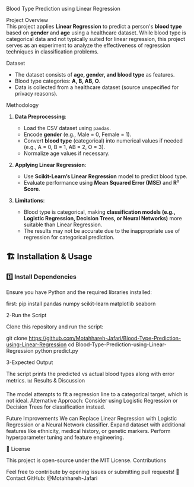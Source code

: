 Blood Type Prediction using Linear Regression  

Project Overview  
This project applies **Linear Regression** to predict a person's **blood type** based on **gender** and **age** using a healthcare dataset. While blood type is categorical data and not typically suited for linear regression, this project serves as an experiment to analyze the effectiveness of regression techniques in classification problems.  

Dataset  
- The dataset consists of **age, gender, and blood type** as features.
- Blood type categories: **A, B, AB, O**.
- Data is collected from a healthcare dataset (source unspecified for privacy reasons).  

Methodology  
1. **Data Preprocessing**:
   - Load the CSV dataset using `pandas`.
   - Encode **gender** (e.g., Male = 0, Female = 1).
   - Convert **blood type** (categorical) into numerical values if needed (e.g., A = 0, B = 1, AB = 2, O = 3).
   - Normalize age values if necessary.
  
2. **Applying Linear Regression**:
   - Use **Scikit-Learn’s Linear Regression** model to predict blood type.
   - Evaluate performance using **Mean Squared Error (MSE)** and **R² Score**.

3. **Limitations**:
   - Blood type is categorical, making **classification models (e.g., Logistic Regression, Decision Trees, or Neural Networks)** more suitable than Linear Regression.
   - The results may not be accurate due to the inappropriate use of regression for categorical prediction.
  
## 🏗️ Installation & Usage  
### **1️⃣ Install Dependencies**  
Ensure you have Python and the required libraries installed:  

first:
pip install pandas numpy scikit-learn matplotlib seaborn

2-Run the Script

Clone this repository and run the script:

git clone https://github.com/Motahhareh-Jafari/Blood-Type-Prediction-using-Linear-Regression
cd Blood-Type-Prediction-using-Linear-Regression
python predict.py

3-Expected Output

The script prints the predicted vs actual blood types along with error metrics.
📊 Results & Discussion

 The model attempts to fit a regression line to a categorical target, which is not ideal.
 Alternative Approach: Consider using Logistic Regression or Decision Trees for classification instead.

Future Improvements
    We can Replace Linear Regression with Logistic Regression or a Neural Network classifier.
    Expand dataset with additional features like ethnicity, medical history, or genetic markers.
    Perform hyperparameter tuning and feature engineering.

📜 License

This project is open-source under the MIT License.
Contributions

Feel free to contribute by opening issues or submitting pull requests!
📩 Contact
GitHub: @Motahhareh-Jafari

